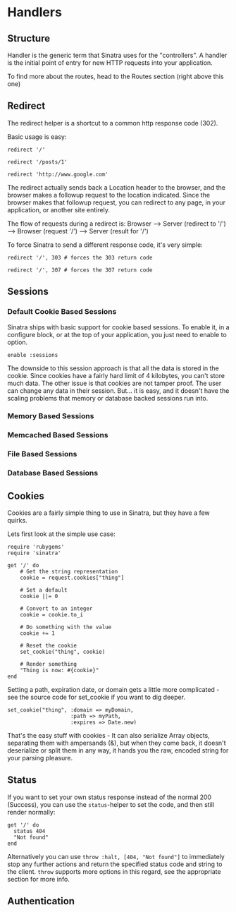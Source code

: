Handlers
========

Structure
---------

Handler is the generic term that Sinatra uses for the "controllers".  A
handler is the initial point of entry for new HTTP requests into your
application.

To find more about the routes, head to the Routes section (right above
this one)


Redirect
--------

The redirect helper is a shortcut to a common http response code (302).

Basic usage is easy:

    redirect '/'

    redirect '/posts/1'

    redirect 'http://www.google.com'

The redirect actually sends back a Location header to the browser, and the
browser makes a followup request to the location indicated.  Since the browser
makes that followup request, you can redirect to any page, in your application,
or another site entirely.

The flow of requests during a redirect is:
Browser --> Server (redirect to '/') --> Browser (request '/') --> Server (result for '/')

To force Sinatra to send a different response code, it's very simple:

    redirect '/', 303 # forces the 303 return code

    redirect '/', 307 # forces the 307 return code

Sessions
--------

### Default Cookie Based Sessions

Sinatra ships with basic support for cookie based sessions. To enable it, in a
configure block, or at the top of your application, you just need to enable
to option.

    enable :sessions

The downside to this session approach is that all the data is stored in the
cookie.  Since cookies have a fairly hard limit of 4 kilobytes, you can't store
much data.  The other issue is that cookies are not tamper proof.  The user
can change any data in their session.  But... it is easy, and it doesn't have
the scaling problems that memory or database backed sessions run into.

### Memory Based Sessions

### Memcached Based Sessions

### File Based Sessions

### Database Based Sessions


Cookies
-------

Cookies are a fairly simple thing to use in Sinatra, but they have a few quirks.

Lets first look at the simple use case:

    require 'rubygems'
    require 'sinatra'

    get '/' do
        # Get the string representation
        cookie = request.cookies["thing"]

        # Set a default
        cookie ||= 0

        # Convert to an integer
        cookie = cookie.to_i

        # Do something with the value
        cookie += 1

        # Reset the cookie
        set_cookie("thing", cookie)

        # Render something
        "Thing is now: #{cookie}"
    end

Setting a path, expiration date, or domain gets a little more complicated - see the source code for set\_cookie if you want to dig deeper.

    set_cookie("thing", :domain => myDomain,
                        :path => myPath,
                        :expires => Date.new)

That's the easy stuff with cookies - It can also serialize Array objects,
separating them with ampersands (&), but when they come back, it doesn't
deserialize or split them in any way, it hands you the raw, encoded string
for your parsing pleasure.


Status
------

If you want to set your own status response instead of the normal 200 (Success), you can use the `status`-helper to set the
code, and then still render normally:

    get '/' do
      status 404
      "Not found"
    end

Alternatively you can use `throw :halt, [404, "Not found"]` to immediately stop any further actions and return the
specified status code and string to the client. `throw` supports more options in this regard, see the appropriate section
for more info.


Authentication
--------------

